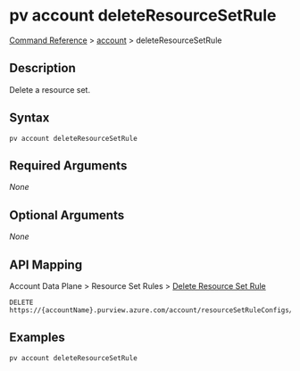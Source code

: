 # pv account deleteResourceSetRule
[Command Reference](../../../README.md#command-reference) > [account](./main.md) > deleteResourceSetRule

## Description
Delete a resource set.

## Syntax
```
pv account deleteResourceSetRule
```

## Required Arguments
*None*

## Optional Arguments
*None*

## API Mapping
Account Data Plane > Resource Set Rules > [Delete Resource Set Rule](https://docs.microsoft.com/en-us/rest/api/purview/accountdataplane/resource-set-rules/delete-resource-set-rule)
```
DELETE https://{accountName}.purview.azure.com/account/resourceSetRuleConfigs/defaultResourceSetRuleConfig
```

## Examples
```powershell
pv account deleteResourceSetRule
```